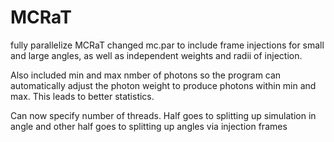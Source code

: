# MCRaT
fully parallelize MCRaT
changed mc.par to include frame injections for small and large angles, as well as independent weights and radii of injection.

Also included min and max nmber of photons so the program can automatically adjust the photon weight to produce photons within min and max. This leads to better statistics.

Can now specify number of threads. Half goes to splitting up simulation in angle and other half goes to splitting up angles via injection frames
